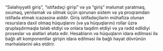 “Səlahiyyətli giriş”, “istifadəçi girişi” və ya “giriş” məlumat yaratmaq, oxumaq, yeniləmək və silmək üçün qorunan sistem və ya proqramdan istifadə etmək icazəsinə aiddir. Giriş istifadəçilərin mühafizə olunan resurslara daxil olmaq hüquqlarını (və ya hüquqlarını) rollar üzrə qruplaşdırmaqla tələb etdiyi və onlara təqdim etdiyi və ya rədd edildiyi proseslər və alətləri əhatə edir. Hesabların və hüquqların idarə edilməsi ilə bağlı alt komponentlər girişin idarə edilməsi ilə bağlı həyat dövrünün mərhələlərini əks etdirir.